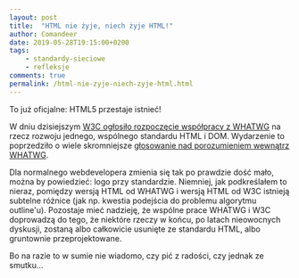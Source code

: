 ```yaml
---
layout: post
title:  "HTML nie żyje, niech żyje HTML!"
author: Comandeer
date: 2019-05-28T19:15:00+0200
tags: 
    - standardy-sieciowe
    - refleksje
comments: true
permalink: /html-nie-zyje-niech-zyje-html.html
---
```


To już oficjalne: HTML5 przestaje istnieć!

W dniu dzisiejszym [W3C ogłosiło rozpoczęcie współpracy z WHATWG](https://www.w3.org/blog/2019/05/w3c-and-whatwg-to-work-together-to-advance-the-open-web-platform/) na rzecz rozwoju jednego, wspólnego standardu HTML i DOM. Wydarzenie to poprzedziło o wiele skromniejsze [głosowanie nad porozumieniem wewnątrz WHATWG](https://github.com/whatwg/sg/issues/90).

Dla normalnego webdevelopera zmienia się tak po prawdzie dość mało, można by powiedzieć: logo przy standardzie. Niemniej, jak podkreślałem to nieraz, pomiędzy wersją HTML od WHATWG i wersją HTML od W3C istnieją subtelne różnice (jak np. kwestia podejścia do problemu algorytmu outline'u). Pozostaje mieć nadzieję, że wspólne prace WHATWG i W3C doprowadzą do tego, że niektóre rzeczy w końcu, po latach nieowocnych dyskusji, zostaną albo całkowicie usunięte ze standardu HTML, albo gruntownie przeprojektowane.

Bo na razie to w sumie nie wiadomo, czy pić z radości, czy jednak ze smutku…
